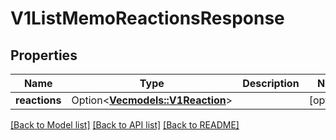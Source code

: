 # V1ListMemoReactionsResponse

## Properties

Name | Type | Description | Notes
------------ | ------------- | ------------- | -------------
**reactions** | Option<[**Vec<models::V1Reaction>**](v1Reaction.md)> |  | [optional]

[[Back to Model list]](../README.md#documentation-for-models) [[Back to API list]](../README.md#documentation-for-api-endpoints) [[Back to README]](../README.md)


